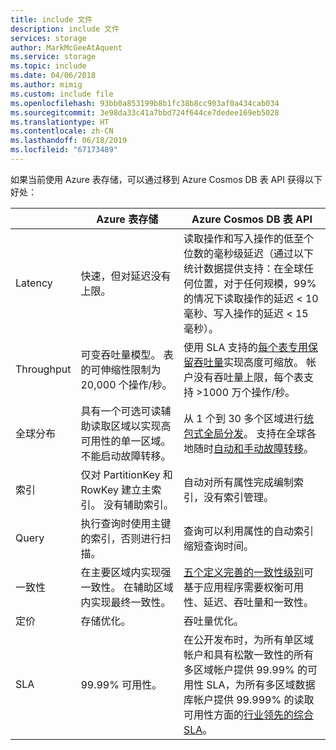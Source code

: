 ```yaml
---
title: include 文件
description: include 文件
services: storage
author: MarkMcGeeAtAquent
ms.service: storage
ms.topic: include
ms.date: 04/06/2018
ms.author: mimig
ms.custom: include file
ms.openlocfilehash: 93bb0a853199b8b1fc38b8cc903af0a434cab034
ms.sourcegitcommit: 3e98da33c41a7bbd724f644ce7dedee169eb5028
ms.translationtype: HT
ms.contentlocale: zh-CN
ms.lasthandoff: 06/18/2019
ms.locfileid: "67173489"
---
```

如果当前使用 Azure 表存储，可以通过移到 Azure Cosmos DB 表 API 获得以下好处：

| | Azure 表存储 | Azure Cosmos DB 表 API |
| --- | --- | --- |
| Latency | 快速，但对延迟没有上限。 | 读取操作和写入操作的低至个位数的毫秒级延迟（通过以下统计数据提供支持：在全球任何位置，对于任何规模，99% 的情况下读取操作的延迟 < 10 毫秒、写入操作的延迟 < 15 毫秒）。 |
| Throughput | 可变吞吐量模型。 表的可伸缩性限制为 20,000 个操作/秒。 | 使用 SLA 支持的[每个表专用保留吞吐量](../articles/cosmos-db/request-units.md)实现高度可缩放。 帐户没有吞吐量上限，每个表支持 >1000 万个操作/秒。 |
| 全球分布 | 具有一个可选可读辅助读取区域以实现高可用性的单一区域。 不能启动故障转移。 | 从 1 个到 30 多个区域进行[统包式全局分发](../articles/cosmos-db/distribute-data-globally.md)。 支持在全球各地随时[自动和手动故障转移](../articles/cosmos-db/high-availability.md)。 |
| 索引 | 仅对 PartitionKey 和 RowKey 建立主索引。 没有辅助索引。 | 自动对所有属性完成编制索引，没有索引管理。 |
| Query | 执行查询时使用主键的索引，否则进行扫描。 | 查询可以利用属性的自动索引缩短查询时间。 |
| 一致性 | 在主要区域内实现强一致性。 在辅助区域内实现最终一致性。 | [五个定义完善的一致性级别](../articles/cosmos-db/consistency-levels.md)可基于应用程序需要权衡可用性、延迟、吞吐量和一致性。 |
| 定价 | 存储优化。 | 吞吐量优化。 |
| SLA | 99.99% 可用性。 | 在公开发布时，为所有单区域帐户和具有松散一致性的所有多区域帐户提供 99.99% 的可用性 SLA，为所有多区域数据库帐户提供 99.999% 的读取可用性方面的[行业领先的综合 SLA](https://azure.microsoft.com/support/legal/sla/cosmos-db/)。 |
